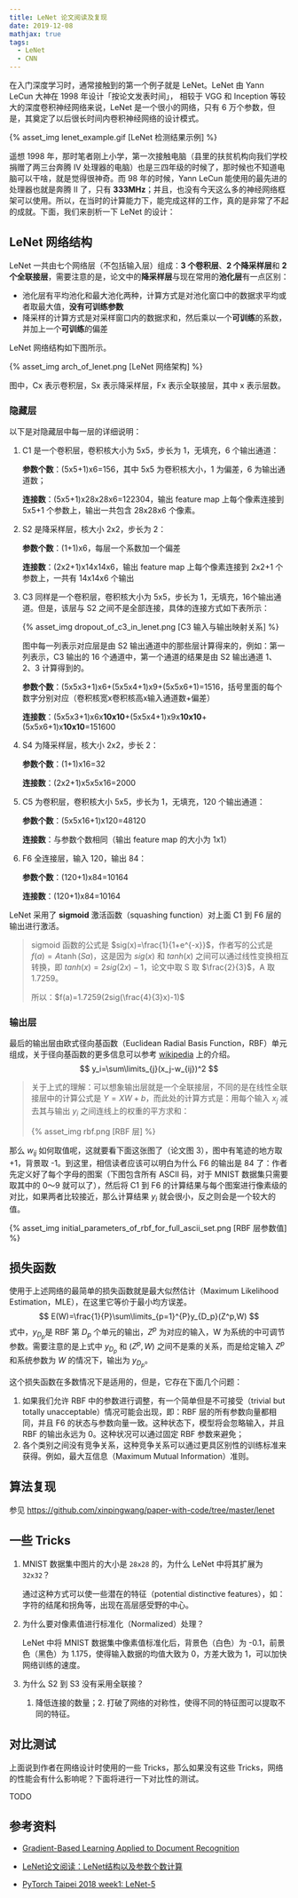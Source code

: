 ```yaml
---
title: LeNet 论文阅读及复现
date: 2019-12-08
mathjax: true
tags:
  - LeNet
  - CNN
---
```


在入门深度学习时，通常接触到的第一个例子就是 LeNet。LeNet 由 Yann LeCun 大神在 1998 年设计「按论文发表时间」， 相较于 VGG 和 Inception 等较大的深度卷积神经网络来说，LeNet 是一个很小的网络，只有 6 万个参数，但是，其奠定了以后很长时间内卷积神经网络的设计模式。

{% asset_img lenet_example.gif [LeNet 检测结果示例] %}

<escape><!-- more --></escape>

遥想 1998 年，那时笔者刚上小学，第一次接触电脑（县里的扶贫机构向我们学校捐赠了两三台奔腾 IV 处理器的电脑）也是三四年级的时候了，那时候也不知道电脑可以干啥，就是觉得很神奇。而 98 年的时候，Yann LeCun 能使用的最先进的处理器也就是奔腾 II 了，只有 **333MHz**；并且，也没有今天这么多的神经网络框架可以使用。所以，在当时的计算能力下，能完成这样的工作，真的是非常了不起的成就。下面，我们来剖析一下 LeNet 的设计：

## LeNet 网络结构

LeNet 一共由七个网络层（不包括输入层）组成：**3 个卷积层**、**2 个降采样层**和 **2 个全联接层**，需要注意的是，论文中的**降采样层**与现在常用的**池化层**有一点区别：

- 池化层有平均池化和最大池化两种，计算方式是对池化窗口中的数据求平均或者取最大值，**没有可训练参数**
- 降采样的计算方式是对采样窗口内的数据求和，然后乘以一个**可训练**的系数，并加上一个**可训练**的偏差

LeNet 网络结构如下图所示。

{% asset_img arch_of_lenet.png [LeNet 网络架构] %}

图中，Cx 表示卷积层，Sx 表示降采样层，Fx 表示全联接层，其中 x 表示层数。

### 隐藏层

以下是对隐藏层中每一层的详细说明：

1. C1 是一个卷积层，卷积核大小为 5x5，步长为 1，无填充，6 个输出通道：

   **参数个数**：(5x5+1)x6=156，其中 5x5 为卷积核大小，1 为偏差，6 为输出通道数；

   **连接数**：(5x5+1)x28x28x6=122304，输出 feature map 上每个像素连接到  5x5+1 个参数上，输出一共包含 28x28x6 个像素。 

2. S2 是降采样层，核大小 2x2，步长为 2：

   **参数个数**：(1+1)x6，每层一个系数加一个偏差

   **连接数**：(2x2+1)x14x14x6，输出 feature map 上每个像素连接到 2x2+1 个参数上，一共有 14x14x6 个输出

3. C3 同样是一个卷积层，卷积核大小为 5x5，步长为 1，无填充，16个输出通道。但是，该层与 S2 之间不是全部连接，具体的连接方式如下表所示：

   {% asset_img dropout_of_c3_in_lenet.png [C3 输入与输出映射关系] %}

   图中每一列表示对应层是由 S2 输出通道中的那些层计算得来的，例如：第一列表示，C3 输出的 16 个通道中，第一个通道的结果是由 S2 输出通道 1、2、3 计算得到的。

   **参数个数**：(5x5x3+1)x6+(5x5x4+1)x9+(5x5x6+1)=1516，括号里面的每个数字分别对应（卷积核宽x卷积核高x输入通道数+偏差）

   **连接数**：(5x5x3+1)x6x**10x10**+(5x5x4+1)x9x**10x10**+(5x5x6+1)x**10x10**=151600

4. S4 为降采样层，核大小 2x2，步长 2：

   **参数个数**：(1+1)x16=32

   **连接数**：(2x2+1)x5x5x16=2000

5. C5 为卷积层，卷积核大小 5x5，步长为 1，无填充，120 个输出通道：

   **参数个数**：(5x5x16+1)x120=48120

   **连接数**：与参数个数相同（输出 feature map 的大小为 1x1）

6. F6 全连接层，输入 120，输出 84：

   **参数个数**：(120+1)x84=10164

   **连接数**：(120+1)x84=10164

LeNet 采用了 **sigmoid** 激活函数（squashing function）对上面 C1 到 F6 层的输出进行激活。

> sigmoid 函数的公式是 $sig(x)=\frac{1}{1+e^{-x}}$，作者写的公式是 $f(a)=A\tanh(Sa)$，这是因为 $sig(x)$ 和 $tanh(x)$ 之间可以通过线性变换相互转换，即 $tanh(x)=2sig(2x)-1$，论文中取 S 取 $\frac{2}{3}$，A 取 1.7259。
>
> 所以：$f(a)=1.7259(2sig(\frac{4}{3}x)-1)$ 

### 输出层

最后的输出层由欧式径向基函数（Euclidean Radial Basis Function，RBF）单元组成，关于径向基函数的更多信息可以参考 [wikipedia](https://en.wikipedia.org/wiki/Radial_basis_function) 上的介绍。
$$
y_i=\sum\limits_{j}(x_j-w_{ij})^2
$$

> 关于上式的理解：可以想象输出层就是一个全联接层，不同的是在线性全联接层中的计算公式是 $Y=XW+b$，而此处的计算方式是：用每个输入 $x_j$ 减去其与输出 $y_i$ 之间连线上的权重的平方求和：
>
> {% asset_img rbf.png [RBF 层] %}

那么 $w_{ij}$ 如何取值呢，这就要看下面这张图了（论文图 3），图中有笔迹的地方取 +1，背景取 -1。到这里，相信读者应该可以明白为什么 F6 的输出是 84 了：作者先定义好了每个字母的图案（下图包含所有 ASCII 码，对于 MNIST 数据集只需要取其中的 0～9 就可以了），然后将 C1 到 F6 的计算结果与每个图案进行像素级的对比，如果两者比较接近，那么计算结果 $y_i$ 就会很小，反之则会是一个较大的值。

{% asset_img initial_parameters_of_rbf_for_full_ascii_set.png [RBF 层参数值] %}

## 损失函数

使用于上述网络的最简单的损失函数就是最大似然估计（Maximum Likelihood Estimation，MLE），在这里它等价于最小均方误差。
$$
E(W)=\frac{1}{P}\sum\limits_{p=1}^{P}y_{D_p}(Z^p,W)
$$
式中，$y_{D_p}$是 RBF 第 $D_p$ 个单元的输出，$Z^p$ 为对应的输入，W 为系统的中可调节参数。需要注意的是上式中 $y_{D_p}$ 和 $(Z^p,W)$ 之间不是乘的关系，而是给定输入 $Z^p$ 和系统参数为 $W$ 的情况下，输出为 $y_{D_p}$。

这个损失函数在多数情况下是适用的，但是，它存在下面几个问题：

1. 如果我们允许 RBF 中的参数进行调整，有一个简单但是不可接受（trivial but totally unacceptable）情况可能会出现，即：RBF 层的所有参数向量都相同，并且 F6 的状态与参数向量一致。这种状态下，模型将会忽略输入，并且 RBF 的输出永远为 0。这种状况可以通过固定 RBF 参数来避免；
2. 各个类别之间没有竞争关系，这种竞争关系可以通过更具区别性的训练标准来获得。例如，最大互信息（Maximum Mutual Information）准则。

## 算法复现

参见 https://github.com/xinpingwang/paper-with-code/tree/master/lenet

## 一些 Tricks

1. MNIST 数据集中图片的大小是 `28x28` 的，为什么 LeNet 中将其扩展为 `32x32`？

   通过这种方式可以使一些潜在的特征（potential distinctive features），如：字符的结尾和拐角等，出现在高层感受野的中心。

2. 为什么要对像素值进行标准化（Normalized）处理？

   LeNet 中将 MNIST 数据集中像素值标准化后，背景色（白色）为 -0.1，前景色（黑色）为 1.175，使得输入数据的均值大致为 0，方差大致为 1，可以加快网络训练的速度。

3. 为什么 S2 到 S3 没有采用全联接？

   1. 降低连接的数量；2. 打破了网络的对称性，使得不同的特征图可以提取不同的特征。

## 对比测试

上面说到作者在网络设计时使用的一些 Tricks，那么如果没有这些 Tricks，网络的性能会有什么影响呢？下面将进行一下对比性的测试。

TODO

## 参考资料

- [Gradient-Based Learning Applied to Document Recognition](http://yann.lecun.com/exdb/publis/pdf/lecun-98.pdf)

- [LeNet论文阅读：LeNet结构以及参数个数计算](https://blog.csdn.net/silent56_th/article/details/53456522)

- [PyTorch Taipei 2018 week1: LeNet-5](https://mattwang44.github.io/en/articles/PyTorchTP-LeNet/)



